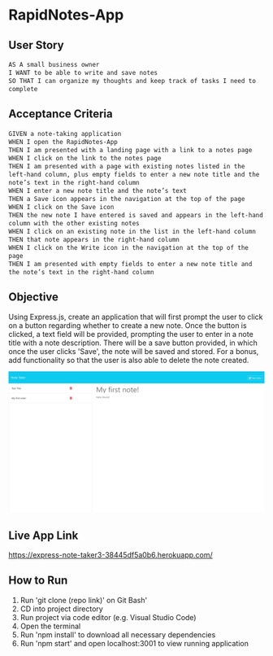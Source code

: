# RapidNotes-App

## User Story

```
AS A small business owner
I WANT to be able to write and save notes
SO THAT I can organize my thoughts and keep track of tasks I need to complete
```


## Acceptance Criteria

```
GIVEN a note-taking application
WHEN I open the RapidNotes-App
THEN I am presented with a landing page with a link to a notes page
WHEN I click on the link to the notes page
THEN I am presented with a page with existing notes listed in the left-hand column, plus empty fields to enter a new note title and the note’s text in the right-hand column
WHEN I enter a new note title and the note’s text
THEN a Save icon appears in the navigation at the top of the page
WHEN I click on the Save icon
THEN the new note I have entered is saved and appears in the left-hand column with the other existing notes
WHEN I click on an existing note in the list in the left-hand column
THEN that note appears in the right-hand column
WHEN I click on the Write icon in the navigation at the top of the page
THEN I am presented with empty fields to enter a new note title and the note’s text in the right-hand column
```


## Objective

Using Express.js, create an application that will first prompt the user to click on a button regarding whether to create a new note. Once the button is clicked, a text field will be provided, prompting the user to enter in a note title with a note description. There will be a save button provided, in which once the user clicks 'Save', the note will be saved and stored. For a bonus, add functionality so that the user is also able to delete the note created.

![img](./Assets/note-taker-screenshot.png)

## Live App Link
https://express-note-taker3-38445df5a0b6.herokuapp.com/

## How to Run

1. Run 'git clone (repo link)' on Git Bash'
2. CD into project directory
3. Run project via code editor (e.g. Visual Studio Code)
4. Open the terminal
5. Run 'npm install' to download all necessary dependencies
6. Run 'npm start' and open localhost:3001 to view running application
